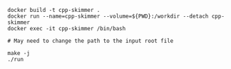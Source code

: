     docker build -t cpp-skimmer .
    docker run --name=cpp-skimmer --volume=${PWD}:/workdir --detach cpp-skimmer
    docker exec -it cpp-skimmer /bin/bash

    # May need to change the path to the input root file

    make -j
    ./run
